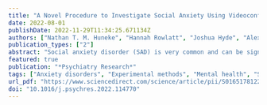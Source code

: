 ```yaml
---
title: "A Novel Procedure to Investigate Social Anxiety Using Videoconferencing Software: A Proof-of-Concept Study"
date: 2022-08-01
publishDate: 2022-11-29T11:34:25.671134Z
authors: ["Nathan T. M. Huneke", "Hannah Rowlatt", "Joshua Hyde", "Alexander McEwan", "Louise Maryan", "David S. Baldwin", "Matthew Garner"]
publication_types: ["2"]
abstract: "Social anxiety disorder (SAD) is very common and can be significantly disabling. New treatments are needed as the remission rate for SAD is the lowest of all the anxiety disorders. Experimental medicine models, in which features resembling a clinical disorder are experimentally induced, are a cost-effective and timely approach to explore potential novel treatments for psychiatric disorders. Following the emergence of SARS-CoV-2, there is a need to develop experimental medicine models that can be carried out remotely. We developed a novel procedure to investigate SAD (the InterneT-based Stress test for Social Anxiety Disorder; ITSSAD) that can be carried out entirely online by a single investigator, potentially reducing costs and maximising internal reliability. The procedure involves an anticipatory period followed by a naturalistic social interaction task. In a sample of 20 non-treatment-seeking volunteers with symptoms of SAD, the ITSSAD induced significant subjective anxiety and reduced positive affect. Further, increased social anxiety symptoms at baseline predicted increased anxiety during the social interaction task. This protocol needs further validation with physiological measures. The ITSSAD is a new tool for researchers to investigate mechanisms underlying social anxiety disorder."
featured: true
publication: "*Psychiatry Research*"
tags: ["Anxiety disorders", "Experimental methods", "Mental health", "Social anxiety", "Social anxiety disorder"]
url_pdf: "https://www.sciencedirect.com/science/article/pii/S016517812200364X"
doi: "10.1016/j.psychres.2022.114770"
---
```


